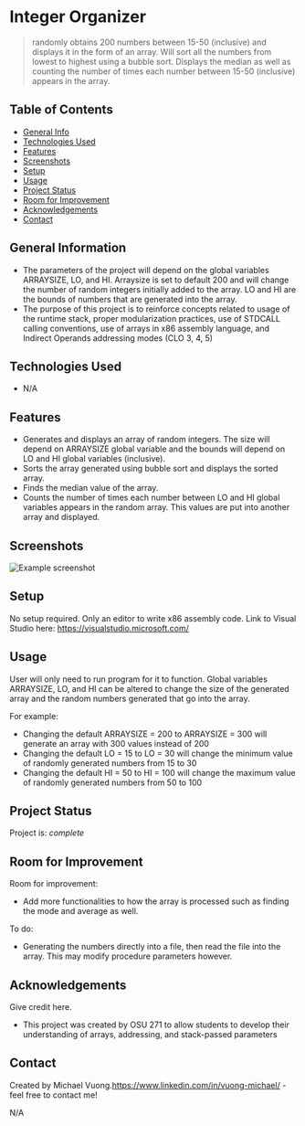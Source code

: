 # Integer Organizer
> randomly obtains 200 numbers between 15-50 (inclusive) and displays it in the form of an array. Will sort all the numbers from lowest to highest using a bubble sort. Displays the median as well as counting the number of times each number between 15-50 (inclusive) appears in the array.


## Table of Contents
* [General Info](#general-information)
* [Technologies Used](#technologies-used)
* [Features](#features)
* [Screenshots](#screenshots)
* [Setup](#setup)
* [Usage](#usage)
* [Project Status](#project-status)
* [Room for Improvement](#room-for-improvement)
* [Acknowledgements](#acknowledgements)
* [Contact](#contact)
<!-- * [License](#license) -->


## General Information
- The parameters of the project will depend on the global variables ARRAYSIZE, LO, and HI. Arraysize is set to default 200 and will change the number of random integers initially added to the array. LO and HI are the bounds of numbers that are generated into the array.
- The purpose of this project is to reinforce concepts related to usage of the runtime stack, proper modularization practices, use of STDCALL calling conventions, use of arrays in x86 assembly language, and Indirect Operands addressing modes (CLO 3, 4, 5)


## Technologies Used
- N/A


## Features
- Generates and displays an array of random integers. The size will depend on ARRAYSIZE global variable and the bounds will depend on LO and HI global variables (inclusive).
- Sorts the array generated using bubble sort and displays the sorted array.
- Finds the median value of the array.
- Counts the number of times each number between LO and HI global variables appears in the random array. This values are put into another array and displayed.


## Screenshots

![Example screenshot](https://user-images.githubusercontent.com/50156212/207250075-ba8afe66-dfb9-4897-83b9-16a0f35e4048.PNG)



## Setup
No setup required. Only an editor to write x86 assembly code.
Link to Visual Studio here:
https://visualstudio.microsoft.com/

## Usage
User will only need to run program for it to function. Global variables ARRAYSIZE, LO, and HI can be altered to change the size of the generated array and the random numbers generated that go into the array.

For example:

- Changing the default ARRAYSIZE = 200 to ARRAYSIZE = 300 will generate an array with 300 values instead of 200
- Changing the default LO = 15 to LO = 30 will change the minimum value of randomly generated numbers from 15 to 30
- Changing the default HI = 50 to HI = 100 will change the maximum value of randomly generated numbers from 50 to 100



## Project Status
Project is: _complete_


## Room for Improvement
Room for improvement:
- Add more functionalities to how the array is processed such as finding the mode and average as well.

To do:
- Generating the numbers directly into a file, then read the file into the array. This may modify procedure parameters however.


## Acknowledgements
Give credit here.
- This project was created by OSU 271 to allow students to develop their understanding of arrays, addressing, and stack-passed parameters


## Contact
Created by Michael Vuong.https://www.linkedin.com/in/vuong-michael/ - feel free to contact me!


<!-- ## License -->
N/A

